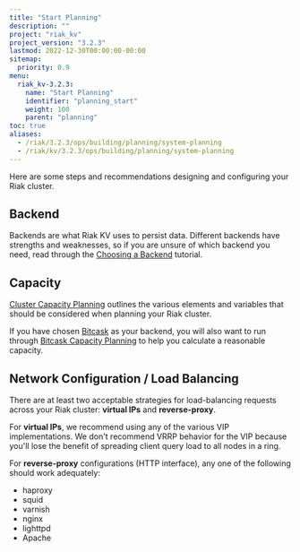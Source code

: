 ```yaml
---
title: "Start Planning"
description: ""
project: "riak_kv"
project_version: "3.2.3"
lastmod: 2022-12-30T00:00:00-00:00
sitemap:
  priority: 0.9
menu:
  riak_kv-3.2.3:
    name: "Start Planning"
    identifier: "planning_start"
    weight: 100
    parent: "planning"
toc: true
aliases:
  - /riak/3.2.3/ops/building/planning/system-planning
  - /riak/kv/3.2.3/ops/building/planning/system-planning
---
```


[plan backend]: {{<baseurl>}}riak/kv/3.2.3/setup/planning/backend
[plan cluster capacity]: {{<baseurl>}}riak/kv/3.2.3/setup/planning/cluster-capacity
[plan backend bitcask]: {{<baseurl>}}riak/kv/3.2.3/setup/planning/backend/bitcask
[plan bitcask capacity]: {{<baseurl>}}riak/kv/3.2.3/setup/planning/bitcask-capacity-calc

Here are some steps and recommendations designing and configuring your
Riak cluster.

## Backend

Backends are what Riak KV uses to persist data. Different backends have
strengths and weaknesses, so if you are unsure of which backend you
need, read through the [Choosing a Backend][plan backend] tutorial.

## Capacity

[Cluster Capacity Planning][plan cluster capacity] outlines the various elements and variables that should be considered when planning your Riak cluster.

If you have chosen [Bitcask][plan backend bitcask] as your backend, you will also want to run through [Bitcask Capacity Planning][plan bitcask capacity] to help you calculate a reasonable capacity.

## Network Configuration / Load Balancing

There are at least two acceptable strategies for load-balancing requests
across your Riak cluster: **virtual IPs** and **reverse-proxy**.

For **virtual IPs**, we recommend using any of the various VIP
implementations. We don't recommend VRRP behavior for the VIP because
you'll lose the benefit of spreading client query load to all nodes in a
ring.

For **reverse-proxy** configurations (HTTP interface), any one of the
following should work adequately:

* haproxy
* squid
* varnish
* nginx
* lighttpd
* Apache

